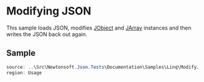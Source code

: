 ﻿# Modifying JSON

This sample loads JSON, modifies [JObject](T:Newtonsoft.Json.Linq.JObject) and [JArray](T:Newtonsoft.Json.Linq.JArray) instances and then writes the JSON back out again.

## Sample

```csharp Usage
source: ..\Src\Newtonsoft.Json.Tests\Documentation\Samples\Linq\ModifyJson.cs
region: Usage
```

